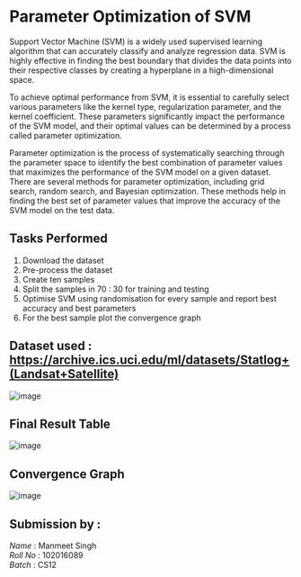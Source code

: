 # Parameter Optimization of SVM


Support Vector Machine (SVM) is a widely used supervised learning algorithm that can accurately classify and analyze regression data. SVM is highly effective in finding the best boundary that divides the data points into their respective classes by creating a hyperplane in a high-dimensional space.

To achieve optimal performance from SVM, it is essential to carefully select various parameters like the kernel type, regularization parameter, and the kernel coefficient. These parameters significantly impact the performance of the SVM model, and their optimal values can be determined by a process called parameter optimization.

Parameter optimization is the process of systematically searching through the parameter space to identify the best combination of parameter values that maximizes the performance of the SVM model on a given dataset. There are several methods for parameter optimization, including grid search, random search, and Bayesian optimization. These methods help in finding the best set of parameter values that improve the accuracy of the SVM model on the test data.


## Tasks Performed
1. Download the dataset
2. Pre-process the dataset
3. Create ten samples 
4. Split the samples in  70 : 30 for training and testing
5. Optimise SVM using randomisation for every sample and report best accuracy and best parameters
6. For the best sample plot the convergence graph


## Dataset used : https://archive.ics.uci.edu/ml/datasets/Statlog+(Landsat+Satellite)

![image](https://user-images.githubusercontent.com/98878944/233161997-fd0d3686-1ce2-4ce8-bc98-e921025b900f.png)

## Final Result Table

![image](https://user-images.githubusercontent.com/98878944/233184750-6e25154d-e955-462b-b8a6-8c505cc056d1.png)


## Convergence Graph

![image](https://user-images.githubusercontent.com/98878944/233185102-7eb37918-9052-40b8-bd0a-33722356f036.png)


## Submission by :
*Name* : Manmeet Singh
<br>
*Roll No* : 102016089
<br>
*Batch* : CS12





